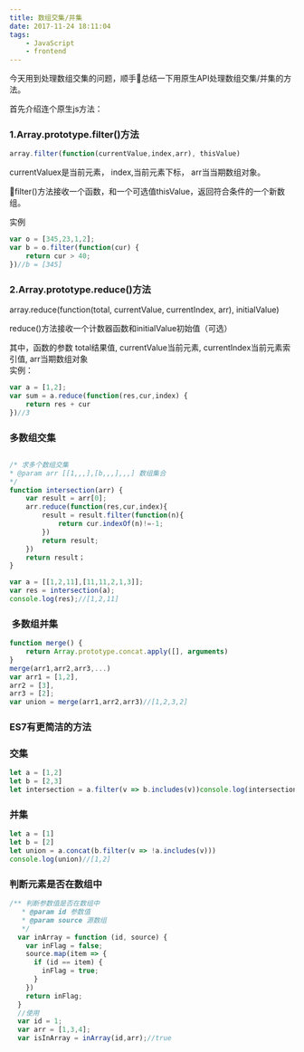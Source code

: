 ```yaml
---
title: 数组交集/并集
date: 2017-11-24 18:11:04
tags:
    - JavaScript
    - frontend
---
```

今天用到处理数组交集的问题，顺手总结一下用原生API处理数组交集/并集的方法。

首先介绍连个原生js方法：
### 1.Array.prototype.filter()方法
```js
array.filter(function(currentValue,index,arr), thisValue)
```
currentValuex是当前元素，
index,当前元素下标，
arr当当期数组对象。  

filter()方法接收一个函数，和一个可选值thisValue，返回符合条件的一个新数组。  

实例
```js
var o = [345,23,1,2];
var b = o.filter(function(cur) {
    return cur > 40;
})//b = [345]
```

### 2.Array.prototype.reduce()方法

array.reduce(function(total, currentValue, currentIndex, arr), initialValue)

reduce()方法接收一个计数器函数和initialValue初始值（可选）  

其中，函数的参数
total结果值, currentValue当前元素, currentIndex当前元素索引值, arr当期数组对象  
实例：
```js
var a = [1,2];
var sum = a.reduce(function(res,cur,index) {
    return res + cur
})//3
```

### 多数组交集
```js

/* 求多个数组交集
* @param arr [[1,,,],[b,,,],,,] 数组集合
*/
function intersection(arr) {
    var result = arr[0];
    arr.reduce(function(res,cur,index){
        result = result.filter(function(n){
            return cur.indexOf(n)!=-1;
        })
        return result;
    })
    return result；
}

var a = [[1,2,11],[11,11,2,1,3]];
var res = intersection(a);
console.log(res);//[1,2,11]

```
###  多数组并集
```js
function merge() {
    return Array.prototype.concat.apply([], arguments)
}
merge(arr1,arr2,arr3,...)
var arr1 = [1,2],
arr2 = [3],
arr3 = [2];
var union = merge(arr1,arr2,arr3)//[1,2,3,2]
```
### ES7有更简洁的方法
### 交集

```js
let a = [1,2]
let b = [2,3]
let intersection = a.filter(v => b.includes(v))console.log(intersection)//[2]
```

### 并集
```js
let a = [1]
let b = [2]
let union = a.concat(b.filter(v => !a.includes(v)))
console.log(union)//[1,2]
```

### 判断元素是否在数组中
```js
/** 判断参数值是否在数组中
   * @param id 参数值
   * @param source 源数组
   */
  var inArray = function (id, source) {
    var inFlag = false;
    source.map(item => {
      if (id == item) {
        inFlag = true;
      }
    })
    return inFlag;
  }
  //使用
  var id = 1;
  var arr = [1,3,4];
  var isInArray = inArray(id,arr);//true
```